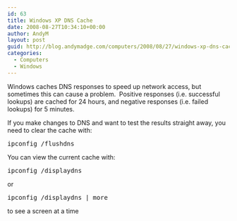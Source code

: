 ```yaml
---
id: 63
title: Windows XP DNS Cache
date: 2008-08-27T10:34:10+00:00
author: AndyM
layout: post
guid: http://blog.andymadge.com/computers/2008/08/27/windows-xp-dns-cache/
categories:
  - Computers
  - Windows
---
```

Windows caches DNS responses to speed up network access, but sometimes this can cause a problem.  Positive responses (i.e. successful lookups) are cached for 24 hours, and negative responses (i.e. failed lookups) for 5 minutes.

If you make changes to DNS and want to test the results straight away, you need to clear the cache with:

<pre>ipconfig /flushdns</pre>

You can view the current cache with:

<pre>ipconfig /displaydns</pre>

or

<pre>ipconfig /displaydns | more</pre>

to see a screen at a time